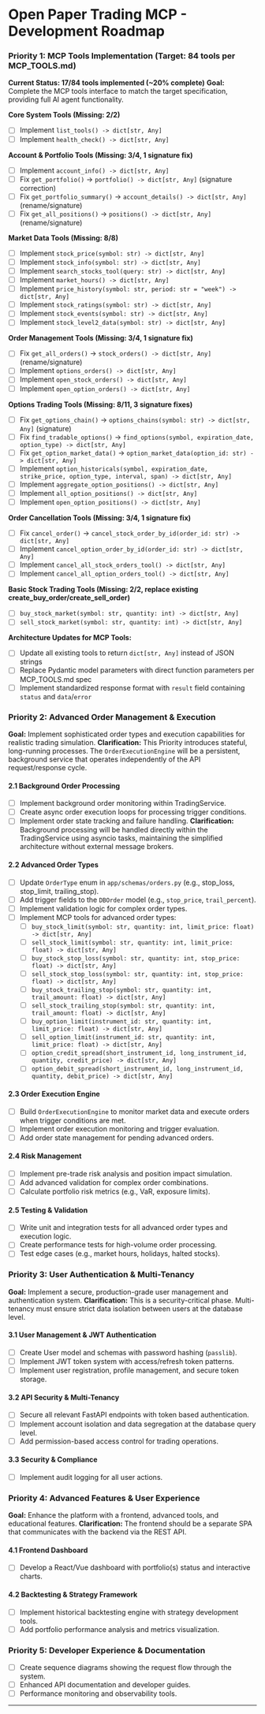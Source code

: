 # Open Paper Trading MCP - Development Roadmap

### Priority 1: MCP Tools Implementation (Target: 84 tools per MCP_TOOLS.md)
**Current Status: 17/84 tools implemented (~20% complete)**
**Goal:** Complete the MCP tools interface to match the target specification, providing full AI agent functionality.

**Core System Tools (Missing: 2/2)**
- [ ] Implement `list_tools() -> dict[str, Any]`
- [ ] Implement `health_check() -> dict[str, Any]`

**Account & Portfolio Tools (Missing: 3/4, 1 signature fix)**
- [ ] Implement `account_info() -> dict[str, Any]`
- [ ] Fix `get_portfolio()` → `portfolio() -> dict[str, Any]` (signature correction)
- [ ] Fix `get_portfolio_summary()` → `account_details() -> dict[str, Any]` (rename/signature)
- [ ] Fix `get_all_positions()` → `positions() -> dict[str, Any]` (rename/signature)

**Market Data Tools (Missing: 8/8)**
- [ ] Implement `stock_price(symbol: str) -> dict[str, Any]`
- [ ] Implement `stock_info(symbol: str) -> dict[str, Any]`
- [ ] Implement `search_stocks_tool(query: str) -> dict[str, Any]`
- [ ] Implement `market_hours() -> dict[str, Any]`
- [ ] Implement `price_history(symbol: str, period: str = "week") -> dict[str, Any]`
- [ ] Implement `stock_ratings(symbol: str) -> dict[str, Any]`
- [ ] Implement `stock_events(symbol: str) -> dict[str, Any]`
- [ ] Implement `stock_level2_data(symbol: str) -> dict[str, Any]`

**Order Management Tools (Missing: 3/4, 1 signature fix)**
- [ ] Fix `get_all_orders()` → `stock_orders() -> dict[str, Any]` (rename/signature)
- [ ] Implement `options_orders() -> dict[str, Any]`
- [ ] Implement `open_stock_orders() -> dict[str, Any]`
- [ ] Implement `open_option_orders() -> dict[str, Any]`

**Options Trading Tools (Missing: 8/11, 3 signature fixes)**
- [ ] Fix `get_options_chain()` → `options_chains(symbol: str) -> dict[str, Any]` (signature)
- [ ] Fix `find_tradable_options()` → `find_options(symbol, expiration_date, option_type) -> dict[str, Any]`
- [ ] Fix `get_option_market_data()` → `option_market_data(option_id: str) -> dict[str, Any]`
- [ ] Implement `option_historicals(symbol, expiration_date, strike_price, option_type, interval, span) -> dict[str, Any]`
- [ ] Implement `aggregate_option_positions() -> dict[str, Any]`
- [ ] Implement `all_option_positions() -> dict[str, Any]`
- [ ] Implement `open_option_positions() -> dict[str, Any]`

**Order Cancellation Tools (Missing: 3/4, 1 signature fix)**
- [ ] Fix `cancel_order()` → `cancel_stock_order_by_id(order_id: str) -> dict[str, Any]`
- [ ] Implement `cancel_option_order_by_id(order_id: str) -> dict[str, Any]`
- [ ] Implement `cancel_all_stock_orders_tool() -> dict[str, Any]`
- [ ] Implement `cancel_all_option_orders_tool() -> dict[str, Any]`

**Basic Stock Trading Tools (Missing: 2/2, replace existing create_buy_order/create_sell_order)**
- [ ] `buy_stock_market(symbol: str, quantity: int) -> dict[str, Any]`
- [ ] `sell_stock_market(symbol: str, quantity: int) -> dict[str, Any]`

**Architecture Updates for MCP Tools:**
- [ ] Update all existing tools to return `dict[str, Any]` instead of JSON strings
- [ ] Replace Pydantic model parameters with direct function parameters per MCP_TOOLS.md spec
- [ ] Implement standardized response format with `result` field containing `status` and `data`/`error`

### Priority 2: Advanced Order Management & Execution
**Goal:** Implement sophisticated order types and execution capabilities for realistic trading simulation.
**Clarification:** This Priority introduces stateful, long-running processes. The `OrderExecutionEngine` will be a persistent, background service that operates independently of the API request/response cycle.

#### 2.1 Background Order Processing
- [ ] Implement background order monitoring within TradingService.
- [ ] Create async order execution loops for processing trigger conditions.
- [ ] Implement order state tracking and failure handling.
**Clarification:** Background processing will be handled directly within the TradingService using asyncio tasks, maintaining the simplified architecture without external message brokers.

#### 2.2 Advanced Order Types
- [ ] Update `OrderType` enum in `app/schemas/orders.py` (e.g., stop_loss, stop_limit, trailing_stop).
- [ ] Add trigger fields to the `DBOrder` model (e.g., `stop_price`, `trail_percent`).
- [ ] Implement validation logic for complex order types.
- [ ] Implement MCP tools for advanced order types:
    - [ ] `buy_stock_limit(symbol: str, quantity: int, limit_price: float) -> dict[str, Any]`
    - [ ] `sell_stock_limit(symbol: str, quantity: int, limit_price: float) -> dict[str, Any]`
    - [ ] `buy_stock_stop_loss(symbol: str, quantity: int, stop_price: float) -> dict[str, Any]`
    - [ ] `sell_stock_stop_loss(symbol: str, quantity: int, stop_price: float) -> dict[str, Any]`
    - [ ] `buy_stock_trailing_stop(symbol: str, quantity: int, trail_amount: float) -> dict[str, Any]`
    - [ ] `sell_stock_trailing_stop(symbol: str, quantity: int, trail_amount: float) -> dict[str, Any]`
    - [ ] `buy_option_limit(instrument_id: str, quantity: int, limit_price: float) -> dict[str, Any]`
    - [ ] `sell_option_limit(instrument_id: str, quantity: int, limit_price: float) -> dict[str, Any]`
    - [ ] `option_credit_spread(short_instrument_id, long_instrument_id, quantity, credit_price) -> dict[str, Any]`
    - [ ] `option_debit_spread(short_instrument_id, long_instrument_id, quantity, debit_price) -> dict[str, Any]`

#### 2.3 Order Execution Engine
- [ ] Build `OrderExecutionEngine` to monitor market data and execute orders when trigger conditions are met.
- [ ] Implement order execution monitoring and trigger evaluation.
- [ ] Add order state management for pending advanced orders.

#### 2.4 Risk Management
- [ ] Implement pre-trade risk analysis and position impact simulation.
- [ ] Add advanced validation for complex order combinations.
- [ ] Calculate portfolio risk metrics (e.g., VaR, exposure limits).

#### 2.5 Testing & Validation
- [ ] Write unit and integration tests for all advanced order types and execution logic.
- [ ] Create performance tests for high-volume order processing.
- [ ] Test edge cases (e.g., market hours, holidays, halted stocks).

### Priority 3: User Authentication & Multi-Tenancy
**Goal:** Implement a secure, production-grade user management and authentication system.
**Clarification:** This is a security-critical phase. Multi-tenancy must ensure strict data isolation between users at the database level.

#### 3.1 User Management & JWT Authentication
- [ ] Create User model and schemas with password hashing (`passlib`).
- [ ] Implement JWT token system with access/refresh token patterns.
- [ ] Implement user registration, profile management, and secure token storage.

#### 3.2 API Security & Multi-Tenancy
- [ ] Secure all relevant FastAPI endpoints with token based authentication.
- [ ] Implement account isolation and data segregation at the database query level.
- [ ] Add permission-based access control for trading operations.

#### 3.3 Security & Compliance
- [ ] Implement audit logging for all user actions.

### Priority 4: Advanced Features & User Experience
**Goal:** Enhance the platform with a frontend, advanced tools, and educational features.
**Clarification:** The frontend should be a separate SPA that communicates with the backend via the REST API.

#### 4.1 Frontend Dashboard
- [ ] Develop a React/Vue dashboard with portfolio(s) status and interactive charts.

#### 4.2 Backtesting & Strategy Framework
- [ ] Implement historical backtesting engine with strategy development tools.
- [ ] Add portfolio performance analysis and metrics visualization.

### Priority 5: Developer Experience & Documentation
- [ ] Create sequence diagrams showing the request flow through the system.
- [ ] Enhanced API documentation and developer guides.
- [ ] Performance monitoring and observability tools.

---
